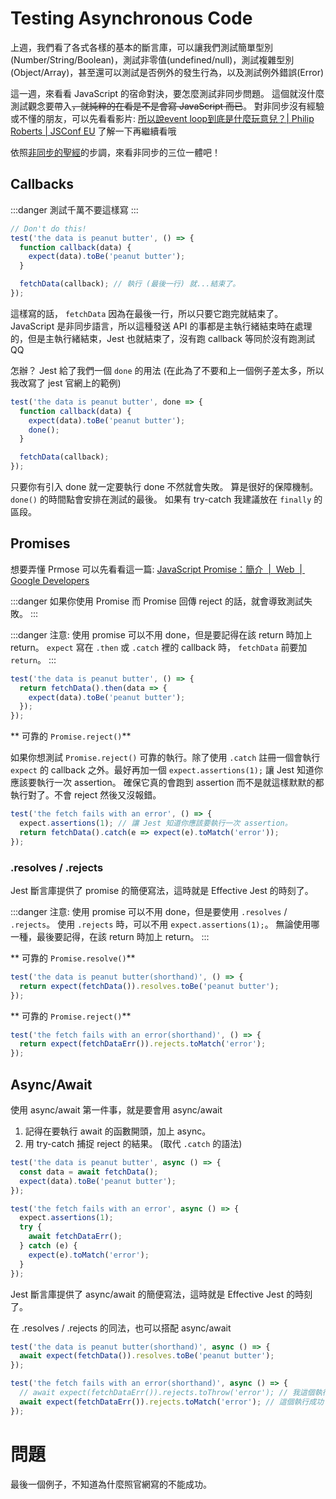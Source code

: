 # Testing Asynchronous Code

上週，我們看了各式各樣的基本的斷言庫，可以讓我們測試簡單型別(Number/String/Boolean)，測試非零值(undefined/null)，測試複雜型別(Object/Array)，甚至還可以測試是否例外的發生行為，以及測試例外錯誤(Error)

這一週，來看看 JavaScript 的宿命對決，要怎麼測試非同步問題。
這個就沒什麼測試觀念要帶入~~，就純粹的在看是不是會寫 JavaScript 而已~~。
對非同步沒有經驗或不懂的朋友，可以先看看影片: [所以說event loop到底是什麼玩意兒？| Philip Roberts | JSConf EU](https://www.youtube.com/watch?v=8aGhZQkoFbQ) 了解一下再繼續看哦

依照[非同步的聖經](https://medium.com/@peterchang_82818/javascript-es7-async-await-%E6%95%99%E5%AD%B8-703473854f29-tutorial-example-703473854f29)的步調，來看非同步的三位一體吧！

## Callbacks

:::danger
測試千萬不要這樣寫
:::

```javascript
// Don't do this!
test('the data is peanut butter', () => {
  function callback(data) {
    expect(data).toBe('peanut butter');
  }

  fetchData(callback); // 執行 (最後一行) 就...結束了。
});
```

這樣寫的話， `fetchData` 因為在最後一行，所以只要它跑完就結束了。JavaScript 是非同步語言，所以這種發送 API 的事都是主執行緒結束時在處理的，但是主執行緒結束，Jest 也就結束了，沒有跑 callback 等同於沒有跑測試 QQ

怎辦？ Jest 給了我們一個 `done` 的用法 (在此為了不要和上一個例子差太多，所以我改寫了 jest 官網上的範例)

```javascript
test('the data is peanut butter', done => {
  function callback(data) {
    expect(data).toBe('peanut butter');
    done();
  }

  fetchData(callback);
});
```

只要你有引入 done 就一定要執行 done 不然就會失敗。
算是很好的保障機制。 `done()` 的時間點會安排在測試的最後。
如果有 try-catch 我建議放在 `finally` 的區段。

## Promises

想要弄懂 Prmose 可以先看看這一篇: [JavaScript Promise：簡介  |  Web  |  Google Developers](https://developers.google.com/web/fundamentals/primers/promises?hl=zh-tw)

:::danger
如果你使用 Promise 而 Promise 回傳 reject 的話，就會導致測試失敗。
:::

:::danger
注意: 使用 promise 可以不用 done，但是要記得在該 return 時加上 return。
`expect` 寫在 `.then` 或 `.catch` 裡的 callback 時， `fetchData` 前要加 `return`。
:::

```javascript
test('the data is peanut butter', () => {
  return fetchData().then(data => {
    expect(data).toBe('peanut butter');
  });
});
```

** 可靠的 `Promise.reject()`**

如果你想測試 `Promise.reject()` 可靠的執行。除了使用 `.catch` 註冊一個會執行 `expect` 的 callback 之外。最好再加一個 `expect.assertions(1);` 讓 Jest 知道你應該要執行一次 assertion。
確保它真的會跑到 assertion 而不是就這樣默默的都執行對了。不會 reject 然後又沒報錯。

```javascript
test('the fetch fails with an error', () => {
  expect.assertions(1); // 讓 Jest 知道你應該要執行一次 assertion。
  return fetchData().catch(e => expect(e).toMatch('error'));
});
```

### .resolves / .rejects

Jest 斷言庫提供了 promise 的簡便寫法，這時就是 Effective Jest 的時刻了。

:::danger
注意: 使用 promise 可以不用 done，但是要使用 `.resolves` / `.rejects`。
使用 `.rejects` 時，可以不用 `expect.assertions(1);`。
無論使用哪一種，最後要記得，在該 return 時加上 return。
:::

** 可靠的 `Promise.resolve()`**

```javascript
test('the data is peanut butter(shorthand)', () => {
  return expect(fetchData()).resolves.toBe('peanut butter');
});
```

** 可靠的 `Promise.reject()`**

```javascript
test('the fetch fails with an error(shorthand)', () => {
  return expect(fetchDataErr()).rejects.toMatch('error');
});
```

## Async/Await

使用 async/await 第一件事，就是要會用 async/await

1. 記得在要執行 await 的函數開頭，加上 async。
2. 用 try-catch 捕捉 reject 的結果。 (取代 `.catch` 的語法)

```javascript
test('the data is peanut butter', async () => {
  const data = await fetchData();
  expect(data).toBe('peanut butter');
});

test('the fetch fails with an error', async () => {
  expect.assertions(1);
  try {
    await fetchDataErr();
  } catch (e) {
    expect(e).toMatch('error');
  }
});
```

Jest 斷言庫提供了 async/await 的簡便寫法，這時就是 Effective Jest 的時刻了。

在 .resolves / .rejects 的同法，也可以搭配 async/await

```javascript
test('the data is peanut butter(shorthand)', async () => {
  await expect(fetchData()).resolves.toBe('peanut butter');
});

test('the fetch fails with an error(shorthand)', async () => {
  // await expect(fetchDataErr()).rejects.toThrow('error'); // 我這個執行失敗
  await expect(fetchDataErr()).rejects.toMatch('error'); // 這個執行成功
});
```

# 問題

最後一個例子，不知道為什麼照官網寫的不能成功。